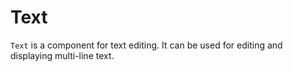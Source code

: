 # Text

`Text` is a component for text editing. It can be used for editing and displaying multi-line text.